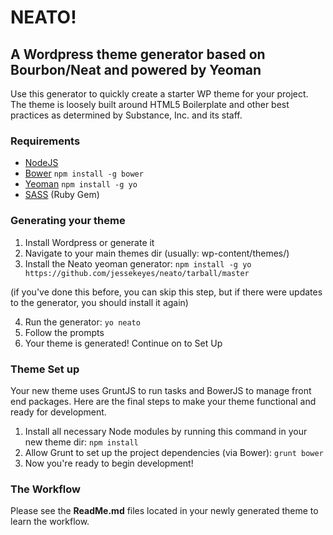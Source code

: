 # NEATO!
## A Wordpress theme generator based on Bourbon/Neat and powered by Yeoman

Use this generator to quickly create a starter WP theme for your project. The theme is loosely built around HTML5 Boilerplate and other best practices as determined by Substance, Inc. and its staff.

### Requirements
* [NodeJS](http://www.nodejs.org/download/)
* [Bower](http://bower.io/#install-bower) `npm install -g bower`
* [Yeoman](http://yeoman.io/) `npm install -g yo`
* [SASS](http://sass-lang.com/install) (Ruby Gem)

### Generating your theme

1. Install Wordpress or generate it
2. Navigate to your main themes dir (usually: wp-content/themes/)
3. Install the Neato yeoman generator: `npm install -g yo https://github.com/jessekeyes/neato/tarball/master`

(if you've done this before, you can skip this step, but if there were updates to the generator, you should install it again)

4. Run the generator: `yo neato`
5. Follow the prompts
6. Your theme is generated! Continue on to Set Up

### Theme Set up

Your new theme uses GruntJS to run tasks and BowerJS to manage front end packages. Here are the final steps to make your theme functional and ready for development.

1. Install all necessary Node modules by running this command in your new theme dir: `npm install`
2. Allow Grunt to set up the project dependencies (via Bower): `grunt bower`
3. Now you're ready to begin development!

### The Workflow

Please see the **ReadMe.md** files located in your newly generated theme to learn the workflow.